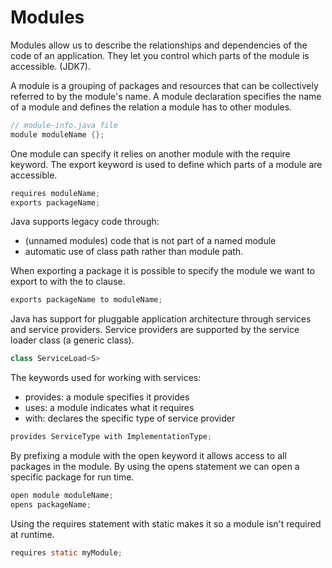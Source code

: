 # Modules

Modules allow us to describe the relationships and dependencies of the code of
an application. They let you control which parts of the module is accessible.
(JDK7).

A module is a grouping of packages and resources that can be collectively
referred to by the module's name. A module declaration specifies the name of a
module and defines the relation a module has to other modules.

```java
// module-info.java file
module moduleName {};
```

One module can specify it relies on another module with the require keyword.
The export keyword is used to define which parts of a module are accessible.

```java
requires moduleName;
exports packageName;
```

Java supports legacy code through:

- (unnamed modules) code that is not part of a named module
- automatic use of class path rather than module path.

When exporting a package it is possible to specify the module we want to export
to with the to clause.

```java
exports packageName to moduleName;
```

Java has support for pluggable application architecture through services and
service providers. Service providers are supported by the service loader class
(a generic class).

```java
class ServiceLoad<S>
```

The keywords used for working with services:

- provides: a module specifies it provides
- uses: a module indicates what it requires
- with: declares the specific type of service provider

```java
provides ServiceType with ImplementationType;
```

By prefixing a module with the open keyword it allows access to all packages in
the module. By using the opens statement we can open a specific package for run
time.

```java
open module moduleName;
opens packageName;
```

Using the requires statement with static makes it so a module isn't required
at runtime.

```java
requires static myModule;
```
